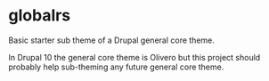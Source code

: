 # globalrs

Basic starter sub theme of a Drupal general core theme.

In Drupal 10 the general core theme is Olivero but this project should probably help sub-theming any future general core theme.
